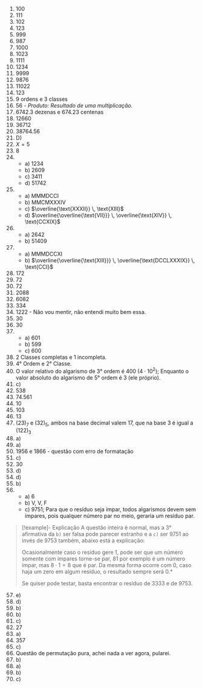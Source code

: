 1) $100$
2) $111$
3) $102$
4) $123$
5) $999$
6) $987$
7) $1000$
8) $1023$
9) $1111$
10) $1234$
11) $9999$
12) $9876$
13) $11022$
14) $123$
15) $9$ ordens e $3$ classes
16) $56$ - *Produto: Resultado de uma multiplicação.*
17) $6742.3$ dezenas e $674.23$ centenas
18) $12660$
19) 36712
20) $38764.56$
21) D)
22) $X = 5$
23) $8$
24) 
	- a) $1234$
	- b) $2609$
	- c) $3411$
	- d) $51742$
25) 
	- a) $\text{MMMDCCI}$
	- b) $\text{MMCMXXXIV}$
	- c) $\overline{\text{XXXII}} \, \text{XIII}$
	- d) $\overline{\overline{\text{VII}}} \, \overline{\text{XIV}} \, \text{CCXIX}$
26) 
	- a) $2642$
	- b) $51409$
27) 
	- a) $\text{MMMDCCXI}$
	- b) $\overline{\overline{\text{XIII}}} \, \overline{\text{DCCLXXXIX}} \, \text{CCI}$
28) $172$
29) $72$
30) $72$
31) $2088$
32) $6082$
33) $334$
34) $1222$ - Não vou mentir, não entendi muito bem essa.
35) $30$
36) $30$
37) 
	- a) $601$
	- b) $599$
	- c) $600$
38) 2 Classes completas e 1 incompleta.
39) 4° Ordem e 2° Classe.
40) O valor relativo do algarismo de 3° ordem é 400 ($4 \cdot 10^2$); Enquanto o valor absoluto do algarismo de 5° ordem é $3$ (ele próprio).
41) c)
42) $538$
43) $74.561$
44) $10$
45) $103$
46) $13$
47) $(23)_{7}$ e $(32)_{5}$, ambos na base decimal valem $17$, que na base 3 é igual a $(122)_{3}$
48) a)
49) a)
50) $1956$ e $1866$ - questão com erro de formatação
51) c)
52) $30$
53) d)
54) d)
55) b)
56) 
	- a) $6$
	- b) V, V, F
	- c) $9751$; Para que o resíduo seja ímpar, todos algarismos devem sem ímpares, pois qualquer número par no meio, geraria um resíduo par.
> [!example]- Explicação
> A questão inteira é normal, mas a 3° afirmativa da `b)` ser falsa pode parecer estranho e a `c)` ser $9751$ ao invés de $9753$ também, abaixo está a explicação:
> 
> Ocasionalmente caso o resíduo gere 1, pode ser que um número somente com ímpares torne-se par, 81 por exemplo é um número ímpar, mas $8 \cdot 1 = 8$ que é par. Da mesma forma ocorre com 0, caso haja um zero em algum resíduo, o resultado sempre será 0.*
> 
> Se quiser pode testar, basta encontrar o resíduo de $3333$ e de $9753$.
57) e)
58) d)
59) b)
60) b)
61) c)
62) $27$
63) a)
64) $357$
65) c)
66) Questão de permutação pura, achei nada a ver agora, pularei.
67) b)
68) a)
69) b)
70) c)